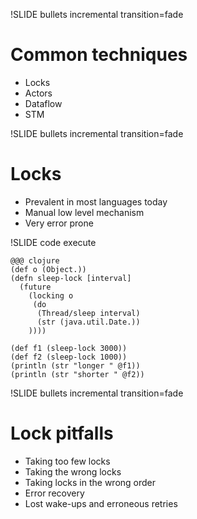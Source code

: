 !SLIDE bullets incremental transition=fade

# Common techniques 

* Locks
* Actors
* Dataflow
* STM

!SLIDE bullets incremental transition=fade

# Locks

* Prevalent in most languages today
* Manual low level mechanism 
* Very error prone


!SLIDE code execute

    @@@ clojure
    (def o (Object.))
    (defn sleep-lock [interval] 
      (future 
        (locking o 
         (do 
          (Thread/sleep interval) 
          (str (java.util.Date.))
        ))))

    (def f1 (sleep-lock 3000))
    (def f2 (sleep-lock 1000))
    (println (str "longer " @f1))
    (println (str "shorter " @f2))
    
!SLIDE bullets incremental transition=fade

# Lock pitfalls 

* Taking too few locks  
* Taking the wrong locks 
* Taking locks in the wrong order
* Error recovery
* Lost wake-ups and erroneous retries
   
